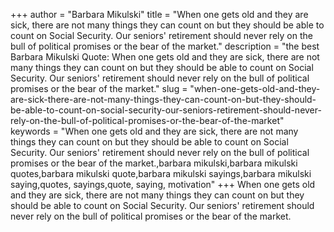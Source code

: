 +++
author = "Barbara Mikulski"
title = "When one gets old and they are sick, there are not many things they can count on but they should be able to count on Social Security. Our seniors' retirement should never rely on the bull of political promises or the bear of the market."
description = "the best Barbara Mikulski Quote: When one gets old and they are sick, there are not many things they can count on but they should be able to count on Social Security. Our seniors' retirement should never rely on the bull of political promises or the bear of the market."
slug = "when-one-gets-old-and-they-are-sick-there-are-not-many-things-they-can-count-on-but-they-should-be-able-to-count-on-social-security-our-seniors-retirement-should-never-rely-on-the-bull-of-political-promises-or-the-bear-of-the-market"
keywords = "When one gets old and they are sick, there are not many things they can count on but they should be able to count on Social Security. Our seniors' retirement should never rely on the bull of political promises or the bear of the market.,barbara mikulski,barbara mikulski quotes,barbara mikulski quote,barbara mikulski sayings,barbara mikulski saying,quotes, sayings,quote, saying, motivation"
+++
When one gets old and they are sick, there are not many things they can count on but they should be able to count on Social Security. Our seniors' retirement should never rely on the bull of political promises or the bear of the market.
